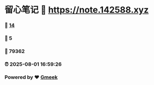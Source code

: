 # 留心笔记 :link: https://note.142588.xyz 
### :page_facing_up: [14](https://note.142588.xyz/tag.html) 
### :speech_balloon: 5 
### :hibiscus: 79362 
### :alarm_clock: 2025-08-01 16:59:26 
### Powered by :heart: [Gmeek](https://github.com/Meekdai/Gmeek)
